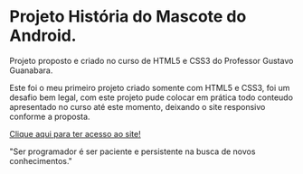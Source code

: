 # Projeto História do Mascote do Android.
Projeto proposto e criado no curso de HTML5 e CSS3 do Professor Gustavo Guanabara.

Este foi o meu primeiro projeto criado somente com HTML5 e CSS3, foi um desafio bem legal, com este projeto pude colocar em prática todo conteudo apresentado no curso até este momento, deixando o site responsivo conforme a proposta.

<a href="https://munhozrufino.github.io/projeto-site-android/" target=_blank >Clique aqui para ter acesso ao site!</a>

"Ser programador é ser paciente e persistente na busca de novos conhecimentos."
